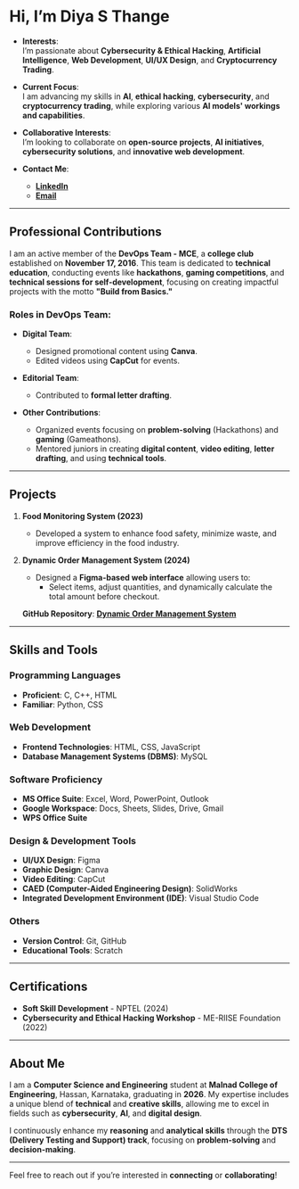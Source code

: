 # **Hi, I’m Diya S Thange**

- **Interests**:  
  I’m passionate about **Cybersecurity & Ethical Hacking**, **Artificial Intelligence**, **Web Development**, **UI/UX Design**, and **Cryptocurrency Trading**.  

- **Current Focus**:  
  I am advancing my skills in **AI**, **ethical hacking**, **cybersecurity**, and **cryptocurrency trading**, while exploring various **AI models' workings and capabilities**.

- **Collaborative Interests**:  
  I’m looking to collaborate on **open-source projects**, **AI initiatives**, **cybersecurity solutions**, and **innovative web development**.

- **Contact Me**:  
  - [**LinkedIn**](https://www.linkedin.com/in/diyasthange/)  
  - [**Email**](mailto:diyasthange@gmail.com)

---

## **Professional Contributions**

I am an active member of the **DevOps Team - MCE**, a **college club** established on **November 17, 2016**. This team is dedicated to **technical education**, conducting events like **hackathons**, **gaming competitions**, and **technical sessions for self-development**, focusing on creating impactful projects with the motto **"Build from Basics."**

### **Roles in DevOps Team**:
- **Digital Team**:  
  - Designed promotional content using **Canva**.  
  - Edited videos using **CapCut** for events.  

- **Editorial Team**:  
  - Contributed to **formal letter drafting**.  

- **Other Contributions**:  
  - Organized events focusing on **problem-solving** (Hackathons) and **gaming** (Gameathons).  
  - Mentored juniors in creating **digital content**, **video editing**, **letter drafting**, and using **technical tools**.

---

## **Projects**

1. **Food Monitoring System (2023)**  
   - Developed a system to enhance food safety, minimize waste, and improve efficiency in the food industry.

2. **Dynamic Order Management System (2024)**  
   - Designed a **Figma-based web interface** allowing users to:  
     - Select items, adjust quantities, and dynamically calculate the total amount before checkout.  

   **GitHub Repository**: [**Dynamic Order Management System**](https://github.com/DiyaSThange)

---

## **Skills and Tools**

### **Programming Languages**  
- **Proficient**: C, C++, HTML  
- **Familiar**: Python, CSS  

### **Web Development**  
- **Frontend Technologies**: HTML, CSS, JavaScript  
- **Database Management Systems (DBMS)**: MySQL  

### **Software Proficiency**  
- **MS Office Suite**: Excel, Word, PowerPoint, Outlook  
- **Google Workspace**: Docs, Sheets, Slides, Drive, Gmail  
- **WPS Office Suite**

### **Design & Development Tools**  
- **UI/UX Design**: Figma  
- **Graphic Design**: Canva  
- **Video Editing**: CapCut  
- **CAED (Computer-Aided Engineering Design)**: SolidWorks  
- **Integrated Development Environment (IDE)**: Visual Studio Code  

### **Others**  
- **Version Control**: Git, GitHub  
- **Educational Tools**: Scratch  

---

## **Certifications**

- **Soft Skill Development** - NPTEL (2024)  
- **Cybersecurity and Ethical Hacking Workshop** - ME-RIISE Foundation (2022)

---

## **About Me**

I am a **Computer Science and Engineering** student at **Malnad College of Engineering**, Hassan, Karnataka, graduating in **2026**. My expertise includes a unique blend of **technical** and **creative skills**, allowing me to excel in fields such as **cybersecurity**, **AI**, and **digital design**.

I continuously enhance my **reasoning** and **analytical skills** through the **DTS (Delivery Testing and Support) track**, focusing on **problem-solving** and **decision-making**.

---

Feel free to reach out if you’re interested in **connecting** or **collaborating**!

